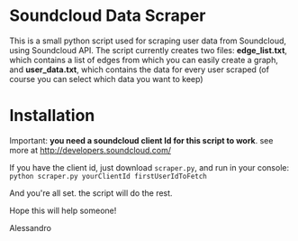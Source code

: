 # Soundcloud Data Scraper
This is a small python script used for scraping user data from Soundcloud, using Soundcloud API.
The script currently creates two files: **edge_list.txt**, which contains a list of edges from which you can easily create a graph, and **user_data.txt**, which contains the data for every user scraped (of course you can select which data you want to keep)

# Installation

Important: **you need a soundcloud client Id for this script to work**. see more at http://developers.soundcloud.com/

If you have the client id, just download `scraper.py`, and run in your console:
`python scraper.py yourClientId firstUserIdToFetch`

And you're all set. the script will do the rest.

Hope this will help someone!

Alessandro
